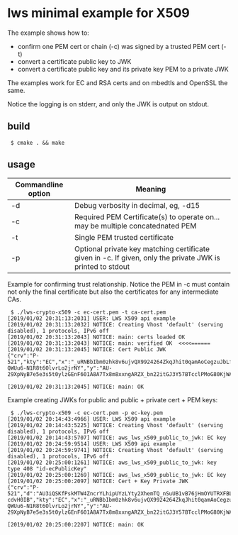 # lws minimal example for X509

The example shows how to:

 - confirm one PEM cert or chain (-c) was signed by a trusted PEM cert (-t)
 - convert a certificate public key to JWK
 - convert a certificate public key and its private key PEM to a private JWK

The examples work for EC and RSA certs and on mbedtls and OpenSSL the same.

Notice the logging is on stderr, and only the JWK is output on stdout.

## build

```
 $ cmake . && make
```

## usage

Commandline option|Meaning
---|---
-d <loglevel>|Debug verbosity in decimal, eg, -d15
-c <PEM certificate path>|Required PEM Certificate(s) to operate on... may be multiple concatednated PEM
-t <PEM certificate path>|Single PEM trusted certificate
-p <PEM private key path>|Optional private key matching certificate given in -c.  If given, only the private JWK is printed to stdout

Example for confirming trust relationship.  Notice the PEM in -c must contain not only
the final certificate but also the certificates for any intermediate CAs.

```
 $ ./lws-crypto-x509 -c ec-cert.pem -t ca-cert.pem
[2019/01/02 20:31:13:2031] USER: LWS X509 api example
[2019/01/02 20:31:13:2032] NOTICE: Creating Vhost 'default' (serving disabled), 1 protocols, IPv6 off
[2019/01/02 20:31:13:2043] NOTICE: main: certs loaded OK
[2019/01/02 20:31:13:2043] NOTICE: main: verified OK  <<<<======
[2019/01/02 20:31:13:2045] NOTICE: Cert Public JWK
{"crv":"P-521","kty":"EC","x":"_uRNBbIbm0zhk8v6ujvQX9924264ZkqJhit0qamAoCegzuJbLf434kN7_aFEt6u-QWUu6-N1R8t6OlvrLo2jrNY","y":"AU-29XpNyB7e5e3s5t0ylzGEnF601A8A7Tx8m8xxngARZX_bn22itGJ3Y57BTcclPMoG80KjWAMnRVtrKqrD_aGD"}

[2019/01/02 20:31:13:2045] NOTICE: main: OK
```

Example creating JWKs for public and public + private cert + PEM keys:

```
 $ ./lws-crypto-x509 -c ec-cert.pem -p ec-key.pem
[2019/01/02 20:14:43:4966] USER: LWS X509 api example
[2019/01/02 20:14:43:5225] NOTICE: Creating Vhost 'default' (serving disabled), 1 protocols, IPv6 off
[2019/01/02 20:14:43:5707] NOTICE: aws_lws_x509_public_to_jwk: EC key
[2019/01/02 20:24:59:9514] USER: LWS X509 api example
[2019/01/02 20:24:59:9741] NOTICE: Creating Vhost 'default' (serving disabled), 1 protocols, IPv6 off
[2019/01/02 20:25:00:1261] NOTICE: aws_lws_x509_public_to_jwk: key type 408 "id-ecPublicKey"
[2019/01/02 20:25:00:1269] NOTICE: aws_lws_x509_public_to_jwk: EC key
[2019/01/02 20:25:00:2097] NOTICE: Cert + Key Private JWK
{"crv":"P-521","d":"AU3iQSKfPskMTW4ZncrYLhipUYzLYty2XhemTQ_nSuUB1vB76jHmOYUTRXFBLkVCW8cQYyMa5dMa3Bvv-cdvH0IB","kty":"EC","x":"_uRNBbIbm0zhk8v6ujvQX9924264ZkqJhit0qamAoCegzuJbLf434kN7_aFEt6u-QWUu6-N1R8t6OlvrLo2jrNY","y":"AU-29XpNyB7e5e3s5t0ylzGEnF601A8A7Tx8m8xxngARZX_bn22itGJ3Y57BTcclPMoG80KjWAMnRVtrKqrD_aGD"}

[2019/01/02 20:25:00:2207] NOTICE: main: OK
```


